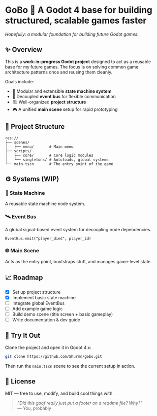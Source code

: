 
# GoBo 🧱 A Godot 4 base for building structured, scalable games faster 

_Hopefully: a modular foundation for building future Godot games._

## ✨ Overview

This is a **work-in-progress Godot project** designed to act as a reusable base for my future games. The focus is on solving common game architecture patterns once and reusing them cleanly.

Goals include:

- 🔁 Modular and extensible **state machine system**
- 📨 Decoupled **event bus** for flexible communication
- 🏗 Well-organized **project structure**
- 🎮 A unified **main scene** setup for rapid prototyping

## 📂 Project Structure

```
res://
├── scenes/
│   ├── menu/       # Main menu
├── scripts/
│   ├── core/       # Core logic modules
│   └── singletons/ # Autoloads, global systems
└── main.tscn       # The entry point of the game
```

## ⚙️ Systems (WIP)

### 🧠 State Machine

A reusable state machine node system.

### 🛰 Event Bus

A global signal-based event system for decoupling node dependencies.

```gdscript
EventBus.emit("player_died", player_id)
```

### 🌐 Main Scene

Acts as the entry point, bootstraps stuff, and manages game-level state.

## 📈 Roadmap

- [x] Set up project structure
- [x] Implement basic state machine
- [ ] Integrate global EventBus
- [ ] Add example game logic
- [ ] Build demo scene (title screen + basic gameplay)
- [ ] Write documentation & dev guide

## 🧪 Try It Out

Clone the project and open it in Godot 4.x:

```bash
git clone https://github.com/Shurmn/gobo.git
```

Then run the `main.tscn` scene to see the current setup in action.

## 🪪 License

MIT — free to use, modify, and build cool things with.


> _"Did this goof really just put a footer on a readme file? Why?"_  
> — You, probably
